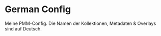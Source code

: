 # German Config

Meine PMM-Config. Die Namen der Kollektionen, Metadaten & Overlays sind auf Deutsch.
